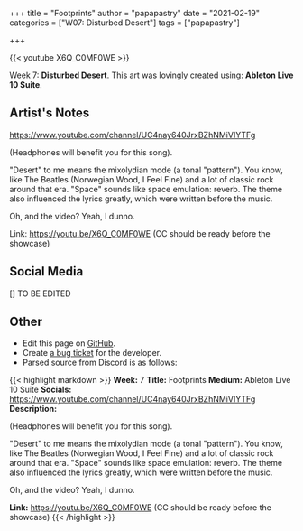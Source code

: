 +++
title =       "Footprints"
author =      "papapastry"
date =        "2021-02-19"
categories =  ["W07: Disturbed Desert"]
tags =        ["papapastry"]

+++


{{< youtube X6Q_C0MF0WE >}}


Week 7: **Disturbed Desert**. This art was lovingly created using: **Ableton Live 10 Suite**.

## Artist's Notes

<https://www.youtube.com/channel/UC4nay640JrxBZhNMiVIYTFg>


(Headphones will benefit you for this song).

"Desert" to me means the mixolydian mode (a tonal "pattern"). You know, like The Beatles (Norwegian Wood, I Feel Fine) and a lot of classic rock around that era. "Space" sounds like space emulation: reverb. The theme also influenced the lyrics greatly, which were written before the music.

Oh, and the video? Yeah, I dunno.

Link: https://youtu.be/X6Q_C0MF0WE (CC should be ready before the showcase)

## Social Media

[] TO BE EDITED

## Other

- Edit this page on [GitHub](https://github.com/teaminkling/web-refresh/edit/main/blog/content/blog/papapastry-week-7-9d88.md).
- Create [a bug ticket](https://github.com/teaminkling/web-refresh/issues/new?assignees=&labels=bug&template=problem-report.md&title=) for the developer.
- Parsed source from Discord is as follows:

{{< highlight markdown >}}
**Week:** 7
**Title:** Footprints
**Medium:** Ableton Live 10 Suite
**Socials:** <https://www.youtube.com/channel/UC4nay640JrxBZhNMiVIYTFg>
**Description:**

(Headphones will benefit you for this song).

"Desert" to me means the mixolydian mode (a tonal "pattern"). You know, like The Beatles (Norwegian Wood, I Feel Fine) and a lot of classic rock around that era. "Space" sounds like space emulation: reverb. The theme also influenced the lyrics greatly, which were written before the music.

Oh, and the video? Yeah, I dunno.

**Link:** https://youtu.be/X6Q_C0MF0WE (CC should be ready before the showcase)
{{< /highlight >}}